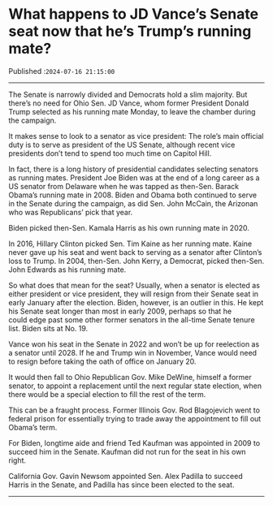 # What happens to JD Vance’s Senate seat now that he’s Trump’s running mate?

Published :`2024-07-16 21:15:00`

---

The Senate is narrowly divided and Democrats hold a slim majority. But there’s no need for Ohio Sen. JD Vance, whom former President Donald Trump selected as his running mate Monday, to leave the chamber during the campaign.

It makes sense to look to a senator as vice president: The role’s main official duty is to serve as president of the US Senate, although recent vice presidents don’t tend to spend too much time on Capitol Hill.

In fact, there is a long history of presidential candidates selecting senators as running mates. President Joe Biden was at the end of a long career as a US senator from Delaware when he was tapped as then-Sen. Barack Obama’s running mate in 2008. Biden and Obama both continued to serve in the Senate during the campaign, as did Sen. John McCain, the Arizonan who was Republicans’ pick that year.

Biden picked then-Sen. Kamala Harris as his own running mate in 2020.

In 2016, Hillary Clinton picked Sen. Tim Kaine as her running mate. Kaine never gave up his seat and went back to serving as a senator after Clinton’s loss to Trump. In 2004, then-Sen. John Kerry, a Democrat, picked then-Sen. John Edwards as his running mate.

So what does that mean for the seat? Usually, when a senator is elected as either president or vice president, they will resign from their Senate seat in early January after the election. Biden, however, is an outlier in this. He kept his Senate seat longer than most in early 2009, perhaps so that he could edge past some other former senators in the all-time Senate tenure list. Biden sits at No. 19.

Vance won his seat in the Senate in 2022 and won’t be up for reelection as a senator until 2028. If he and Trump win in November, Vance would need to resign before taking the oath of office on January 20.

It would then fall to Ohio Republican Gov. Mike DeWine, himself a former senator, to appoint a replacement until the next regular state election, when there would be a special election to fill the rest of the term.

This can be a fraught process. Former Illinois Gov. Rod Blagojevich went to federal prison for essentially trying to trade away the appointment to fill out Obama’s term.

For Biden, longtime aide and friend Ted Kaufman was appointed in 2009 to succeed him in the Senate. Kaufman did not run for the seat in his own right.

California Gov. Gavin Newsom appointed Sen. Alex Padilla to succeed Harris in the Senate, and Padilla has since been elected to the seat.

---

